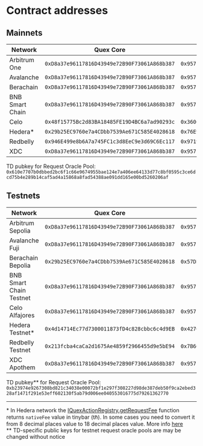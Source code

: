 # Contract addresses

## Mainnets

| Network         | Quex Core                                    | Request Oracle Pool                          |
| --------------- | -------------------------------------------- | -------------------------------------------- |
| Arbitrum One    | `0xD8a37e96117816D43949e72B90F73061A868b387` | `0x957E16D5bfa78799d79b86bBb84b3Ca34D986439` |
| Avalanche       | `0xD8a37e96117816D43949e72B90F73061A868b387` | `0x957E16D5bfa78799d79b86bBb84b3Ca34D986439` |
| Berachain       | `0xD8a37e96117816D43949e72B90F73061A868b387` | `0x957E16D5bfa78799d79b86bBb84b3Ca34D986439` |
| BNB Smart Chain | `0xD8a37e96117816D43949e72B90F73061A868b387` | `0x957E16D5bfa78799d79b86bBb84b3Ca34D986439` |
| Celo            | `0x48f15775Bc2d83BA18485FE19D4BC6a7ad90293c` | `0x3606B159e59040172a01D691b5abC3C0c9349A2f` |
| Hedera*         | `0x29b25EC9760e7a4CDbb7539Ae671C585E4028618` | `0x76E91bD9F9d13693a76609b51991E81B796e72D0` |
| Redbelly        | `0x946E499e8b6A7a745FC1c3d8EeC9e3d69C6Ec117` | `0x971911B8634d96e362482a8E8c08BcaA26feB17e` |
| XDC             | `0xD8a37e96117816D43949e72B90F73061A868b387` | `0x957E16D5bfa78799d79b86bBb84b3Ca34D986439` |

TD pubkey for Request Oracle Pool: `0x610e7707b0dbbed2bc6f1c66e9674955bae124e7a406ee64133d77c8bf0595c3ce6dcd75b4e289b14caf5ad4a15868a8fad54388ae091dd165e00bd5260206af`

## Testnets

| Network                 | Quex Core                                    | Request Oracle Pool                          |
| ----------------------- | -------------------------------------------- | -------------------------------------------- |
| Arbitrum Sepolia        | `0xD8a37e96117816D43949e72B90F73061A868b387` | `0x957E16D5bfa78799d79b86bBb84b3Ca34D986439` |
| Avalanche Fuji          | `0xD8a37e96117816D43949e72B90F73061A868b387` | `0x957E16D5bfa78799d79b86bBb84b3Ca34D986439` |
| Berachain Bepolia       | `0x29b25EC9760e7a4CDbb7539Ae671C585E4028618` | `0x57DBA934A01A584300d68668729F7c83161b854C` |
| BNB Smart Chain Testnet | `0xD8a37e96117816D43949e72B90F73061A868b387` | `0x957E16D5bfa78799d79b86bBb84b3Ca34D986439` |
| Celo Alfajores          | `0xD8a37e96117816D43949e72B90F73061A868b387` | `0x957E16D5bfa78799d79b86bBb84b3Ca34D986439` |
| Hedera Testnet*           | `0x4d14714Ec77d7300011873fD4c828cbbc6c4d9EB` | `0x42701a7ADC7eF01d222A236C7d6498878109698f` |
| Redbelly Testnet        | `0x213fcba4caCa2d1675Ae4859f2966455d9e5bE94` | `0x7B666588EE93232887a447f7D212Dff7A4854933` |
| XDC Apothem             | `0xD8a37e96117816D43949e72B90F73061A868b387` | `0x957E16D5bfa78799d79b86bBb84b3Ca34D986439` |

TD pubkey** for Request Oracle Pool: `0xb23974e9267308bd821c34038e00072bf1e297f308227d98de387deb50f9ca2ebed328af1471f291e53eff602130f5ab79d006ee040553016775d79261362770`

---
\* In Hedera network the [IQuexActionRegistry.getRequestFee](https://github.com/quex-tech/quex-v1-interfaces/blob/master/src/interfaces/core/IQuexActionRegistry.sol) function returns `nativeFee` value in tinybar (tℏ). In some cases you need to convert it from 8 decimal places value to 18 decimal places value. More info [here](https://docs.hedera.com/hedera/sdks-and-apis/sdks/hbars#hbar-decimal-places)      
\** TD-specific public keys for testnet request oracle pools are may be changed without notice
